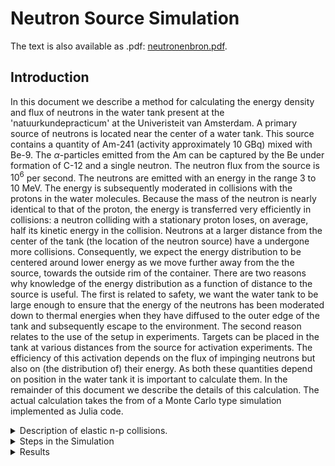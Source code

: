 # Neutron Source Simulation
 The text is also available as .pdf: [neutronenbron.pdf](https://github.com/JBusink/Neutronenbron_Simulatie/files/12095379/neutronenbron.pdf).
## Introduction
In this document we describe a method for calculating the energy density and flux of neutrons in the water tank present at the 'natuurkundepracticum' at the Univeristeit van Amsterdam. A primary source of neutrons is located near the center of a water tank. This source contains a quantity of Am-241 (activity approximately 10 GBq) mixed with Be-9. The $\alpha$-particles emitted from the Am can be captured by the Be under formation of C-12 and a single neutron. The neutron flux from the source is $10^6$ per second. The neutrons are emitted with an energy in the range 3 to 10 MeV. The energy is subsequently moderated in collisions with the protons in the water molecules. Because the mass of the neutron is nearly identical to that of the proton, the energy is transferred very efficiently in collisions: a neutron colliding with a stationary proton loses, on average, half its kinetic energy in the collision. Neutrons at a larger distance from the center of the tank (the location of the neutron source) have a undergone more collisions. Consequently, we expect the energy distribution to be centered around lower energy as we move further away from the the source, towards the outside rim of the container. There are two reasons why knowledge of the energy distribution as a function of distance to the source is useful. The first is related to safety, we want the water tank to be large enough to ensure that the energy of the neutrons has been moderated down to thermal energies when they have diffused to the outer edge of the tank and subsequently escape to the environment. The second reason relates to the use of the setup in experiments. Targets can be placed in the tank at various distances from the source for activation experiments. The efficiency of this activation depends on the flux of impinging neutrons but also on (the distribution of) their energy. As both these quantities depend on position in the water tank it is important to calculate them. In the remainder of this document we describe the details of this calculation. The actual calculation takes the from of a Monte Carlo type simulation implemented as Julia code.


<details>
<summary> Description of elastic n-p collisions. </summary>

We shall make use of the fact that the masses of the neutron and proton are almost the same. Furthermore we realize that the protons are bound in the water molecules with energies of the order of just a few eV. This is very small compared to the MeV energies of the neutrons (at least initially). Hence we can approximate the protons as stationary targets. In addition we will use the fact that for all relevant energies the particles move at sub-relativistic speeds. Hence we may use the classical equation for the energy $E$ of each of the colliding particles:

$$E  = \frac{1}{2} m v^2, \tag{1}$$


with $m$ the mass of the neutron or proton and $v$ its corresponding velocity. 

The momentum $p$ of a particle can be related to its energy as:

$$p  = \sqrt{2\ E}, \tag{2}$$


where we have taken the mass of the particle as our mass unit for convenience.

To relate the momentum and energy of a neutron after a collision to the values before the collision we use the following method:

First we transform to the center of mass (cm) frame of the neutron and the target proton. In this frame the magnitude of the momentum of each of the colliding particles is $p/2$, half of the value of the impinging neutron. These momenta are oriented in opposite directions. This is illustrated in Fig. 1. An elastic collision corresponds to a random reorientation of the relative momentum of the two colliding particles in the cm-frame. To return to the laboratory frame we add $p/2$ to the component of the rotated momentum vector in the original direction of motion.  We are not interested in keeping track of the proton momentum after the collision. Hence, we discard it. The magnitude of the momentum of the neutron after the collision can take on any value between zero and its value before the collision. Hence, on average, the neutron loses half its energy. This implies that for a starting energy of several MeV, it takes roughly 20 collisions to reduce the neutron energy to thermal levels.

The above procedure is only valid as long as the energy the neutron is significantly larger than the binding energy of the proton in a water molecule. In this case the assumption that the proton is an isolated stationary target is justified. Ultimately the neutron will have lost enough energy to thermalize and from then on its energy can be obtained by randomly drawing from a thermal (Boltzmann) distribution. 
</details>


<details>
<summary> Steps in the Simulation</summary>

We now describe in a bit more detail the steps of the simulation. We want to calculate a simulated trajectory of neutrons which start at the point $(0,0,0)$ in our water tank with an energy of 5 MeV. We take the initial momentum to be ${\mathbf{p}}_0$ the vector $(p_x, p_y, p_z)$ with magnitude $p_0$ given by Eq. 2 and random direction. We then transform this momentum vector to the center of mass (cm) frame giving:


$$\mathbf{p}_{0 \, cm}= \frac{1}{2}(p_x, p_y, p_z). \tag{3}$$



A collision with a proton which is stationary in the lab-frame is described in the cm-frame as a rotation of the relative momentum vector of the neutron and the proton to a random direction. Consequently, the momentum the neutron after the collision in the cm-frame is given by:


<figure>
<img src= "https://raw.githubusercontent.com/JBusink/Neutronenbron_Simulatie/main/Figures/Figures_markdown/neutroncollision-1.png" alt="Trulli" style="width:100%">
<figcaption align = "center"><b>Fig.1 - Schematic representation of an elastic collision of a neutron an a stationary proton. The top left panel represent a neutron moving to the right with a momentum of magnitude p represented by the arrow. The panel in the top right is the same situation but viewed in the cm-frame. The bottom left panel represents the situation directly after the collision, again in the cm-frame. The magnitude of the momenta of the neutron and the proton in the cm-frame are unchanged in the collision; only the direction is changed. Finally we transform back to the lab-frame by adding p/2 to the horizontal components of the momentum of the neutron (blue) and the proton (red). We ignore the proton momentum. The new momentum of the neutron is used as initial momentum for the next collision. </b></figcaption>
</figure>

$$\mathbf{p}_{1,cm}= \frac{p_0}{2}(\sin \theta \cos \phi, \sin \theta \sin \phi, \cos \theta), \tag{4}$$

where the polar coordinates are drawn randomly from $\theta \, \epsilon \,\{0,\pi\}$ and  $\phi \,  \epsilon \, \{0,2 \pi\}$, respectively. 
Finally the new neutron momentum vector is taken back to the lab frame by adding ${\mathbf{p}}_0/2$ and renaming the resultant vector as ${\mathbf{p}}_1$. The proces can now be repeated in identical fashion starting with momentum ${\mathbf{p}}_1$ which results in a final momentum ${\mathbf{p}}_2$ and so on.

In addition to obtaining a series of momentum vectors we also want to keep track of the position where our simulated neutron ends up after each collision. We start out at the position of the neutron source which we take as the center ${\mathbf{r}}_0 = (0, 0, 0) $ of our coordinate system. The position ${\mathbf{r}}_1$ where the first collision takes place is calculated as follows:

$${\mathbf{r}}_1 = {\mathbf{r}}_0 +\hat{ {\mathbf{p}}}_0 \, d, \tag{5}$$


where $\hat{ {\mathbf{p}}}_0 = \frac{{\mathbf{p}}_0}{p_0}$ is a unit vector in the direction of the momentum  ${\mathbf{p}}_0$, and 
$d$ is the distance traveled to the position of the next collision which is drawn from the following probability distribution:

$$P(d) = \frac{1}{\lambda_{\mathrm{mf}} } \exp( - \frac{d}{\lambda_{\mathrm{mf}} }). \tag{6}$$

Here $\lambda_{\mathrm{mf}}$ is the mean free path which is related to the elastic collision cross section $\sigma$ and the number $n$ of target nuclei (i.e. protons) per unit volume through:

$$\lambda_{\mathrm{mf}} = \frac{1}{n\, \sigma}. \tag{7}$$


Again, as with the momentum calculation, the position after next collision can be calculated in an analogous way by replacing the indices $0$ and $1$ in Eq. 5 by $1$ and $2$, respectively.

The cross section $\sigma$ depends on the energy (and hence the momentum) of the neutron. We use the empirical approximate form:

$$\sigma (E) = \sigma_0 \left(\frac{E_0^2}{E_0^2 + E^2} +\frac{E_T^2}{ E^2} \right)^{\frac{1}{4}}, \tag{8}$$

where $E_0=4.5 \cdot 10^4$ eV is an upper threshold energy above which the cross section decreases, $E_T=0.038$ eV is a lower threshold at which the energy distribution is approximately thermal. Below $E_T$ the cross section increases with decreasing energy. For $E_T < E < E_0$ the cross section is approximately constant at a value of $\sigma_0 = 20$ barn. In fig. 2 a plot of the cross section versus energy is shown.

In simulating the trajectory of a neutron we keep track of its phase space coordinates (position and momentum) for a maximum of 500 collisions. The simulation is terminated earlier if the neutron  reaches a position which has a distance to the origin of 30 cm.  We take this to be the outer edge of the water tank. At this point we assume that the neutron escapes from the tank.The assumption of a spherical tank does not correspond to its actual shape but is simplifies  the simulation and we do no expect this simplification to greatly alter the outcome of the simulation. A second way in which we can lose the neutron is when it undergoes an inelastic collision according to the following reaction:

$$^1_0n + ^1_1H \rightarrow  ^2_1H + \gamma. \tag{9}$$

The cross section $\sigma_i$ for this neutron capture process is approximately given by:

$$\sigma_i (E) = \sigma_1\sqrt{\frac{E_1}{E}} ,\tag{9}$$

where $E_1=1$eV is a reference energy and $\sigma_1=4.3\cdot 10^{-2}$ barn is the cross section at that reference energy.
This inelastic process describes the dominant neutron removal process in water. The inelastic cross section is well below the elastic cross section for all energies but it is practically negligible at energies above about $10^4$ eV (six orders of magnitude smaller than the elastic cross section). At thermal energies and below the ratio of $\sigma_i$ and $\sigma$ is $1/83$, still small but not entirely negligible.

Ultimately we are interested in three quantities, all determined as a function of distance to the origin (we assume spherical symmetry throughout): the density, the energy density, and the flux per unit area. In particular the latter quantity is relevant for neutron activation experiments. The cross sections governing the inelastic processes depend on the neutron flux impinging on the target, as well as the energy of the neutrons.

In practical terms the density $\rho(r)$ at radius $r$ is determined as follows. First we divide the spherical volume which defines the interior of the water tank into $N$ (for example 30) discrete shells spanning from radius $r$ to  $r+\Delta r$. For each shell we have a counter to which we add 1 each time the neutron under scrutiny undergoes a collision inside this shell. Note that this can happen multiple times for each neutron as it is subject to a quasi-random walk which can return to the same shell more than once. This process is repeated cumulatively for many (for example one million) neutrons to build up sufficient statistics. The obtained number of observed collisions within each shell after $N$ particles, divided by $4 \pi r^2$, is proportional to the density. This `density' is clearly not normalized properly because it is proportional to $N$ and depends on $\Delta r$ for example, but for many applications this is not necessary. 

The second quantity we calculate is the flux $\phi$ through a surface. The numerical procedure for for this is the following: we use the same spherical shells as defined above in the calculation of the density $\rho(r)$. Every time a neutron passes through radius $r$ between to successive collisions a counter associated with radius r is raised by one. We define two such counters: one counts the number of particles which cross the shell from the inside to the outside (this is $\phi_i$) the other ($\phi_o$) counts the number of particles which cross the shell in the opposite direction, from outside to inside. We can define the net flux through the shell in two ways: $\phi_+ =\phi_i + \phi_o$ is the total number of particles which hit the shell, from either side. This quantity is relevant for activation experiment as we don't care from which side the neutron impinges on our target. The second quantity which we can define is $\phi_- =\phi_i - \phi_0$. This is the {\em net} flux through the shell. This quantity would be exactly equal to $N$ in the absence of absorption processes: each particle which is launched at the origin of the tank eventually passes once through every shell, unless is it removed by an absorption process. As it stands there is absorption through the inelastic process and, hence, $\phi_-$ is less the $N$.

The quantity $\phi_+$ can be converted into a flux density (flux per unit area) by dividing through $4 \pi r^2$. If we combine the known energy of the neutron each time it is located in the shell at $r$ with the obtained value for $\phi_+$ we obtain the flux as a function of energy. This is the quantity which we need to estimate activation efficiencies. 

<figure>
<img src= "https://github.com/JBusink/Neutronenbron_Simulatie/blob/main/Figures/Figures_markdown/Fig_cross_sections-1-1.png?raw=true" alt="Trulli" style="width:100%">
<figcaption align = "center"><b>Fig.2 - Left panel: cross section for elastic neutron-proton scattering in barn (blue), plotted versus neutron energy assuming the protons to be stationary targets (see Eq. 8). The yellow curve is the inelastic cross 
section for the reaction of Eq. 9 given by Eq. 10. The right panel shows the corresponding mean free paths in mm.</b></figcaption>
</figure>
</details>

<details>
<summary>Results
</summary>
</details>

